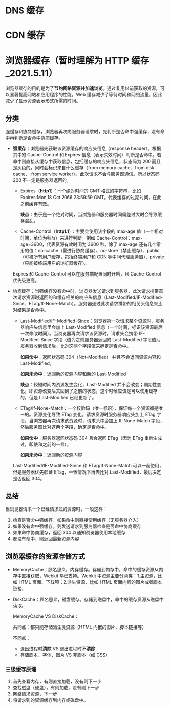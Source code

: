 # DNS 缓存

# CDN 缓存

# 浏览器缓存（暂时理解为 HTTP 缓存\_2021.5.11）

浏览器缓存的目的是为了**节约网络资源并加速浏览**。通过复用以前获取的资源，可以显著提高网站和应用程序的性能。Web 缓存减少了等待时间和网络流量，因此减少了显示资源表示形式所需的时间。

## 分类

强缓存和协商缓存，浏览器再次向服务器请求时，先判断是否命中强缓存，没有命中再判断是否命中协商缓存。

- **强缓存**：浏览器先获取该资源缓存的响应头信息（response header），根据其中的 Cache-Control 和 Expires 信息（表示失效时间）判断是否命中。若命中则直接从缓存中获取信息，包括缓存的响应头信息，状态码为 200 而且是灰色的，同时会标识来自什么缓存（from memory cache、from disk cache、 from service worker）。此次请求不会与服务器通信。所以状态码 200 不一定是服务器返回的。

  - Expires（**http1**）：一个绝对时间的 GMT 格式的字符串，比如 Expires:Mon,18 Oct 2066 23:59:59 GMT。代表缓存的过期时间，在此之前缓存有效。

    **缺点**：由于是一个绝对时间，当浏览器和服务器时间偏差过大时会导致缓存混乱。

  - Cache-Control（**http1.1**）：主要会使用该字段的 max-age 值（一个相对时间，单位为秒/s）来进行判断。例如 Cache-Control：max-age=3600，代表资源有效时间为 3600 秒。除了 max-age 还有几个常用的值：no-cache（需进行协商缓存）、no-store（禁止缓存）、public（可被所有用户缓存，包括终端用户和 CDN 等中间代理服务器）、private（只能被终端用户的浏览器缓存）。

  Expires 和 Cache-Control 可以在服务端配置同时开启，且 Cache-Control 优先级更高。

- 协商缓存：当强缓存没有命中时，浏览器发送请求到服务器，此次请求携带首次请求资源时返回的和缓存相关的响应头信息（Last-Modified/IF-Modified-Since、ETag/If-None-Match）。服务器通过此次请求携带的相关头信息来比对结果是否命中。

  - Last-Modified/IF-Modified-Since：浏览器第一次请求某个资源时，服务器响应头信息里会加上 Last-Modified 信息（一个时间，标识该资源最后一次修改时间）。当浏览器再次请求该资源时，请求头会携带 IF- Modified-Since 字段（值为之前服务器返回的 Last-Modified 字段值）。服务器收到请求后，比对这两个字段值来确定是否命中。

    **如果命中**：返回状态码 304（Not-Modified） 并且不会返回资源内容和 Last-Modified。

    **如果未命中**：返回新的资源内容和新的 Last-Modified

    **缺点**：较短时间内资源发生变化，Last-Modified 并不会改变；周期性变化，即资源改变后又回到了之前的状态，这个时候应该是可以使用缓存的，但是 Last-Modified 已经更新了。

  - ETag/If-None-Match：一个校验码（唯一标识），保证每一个资源都是唯一的。资源变化导致 ETag 变化。请求资源时服务器响应头加上 ETag 字段，当浏览器再次请求该资源时，请求头中会加上 If-None-Match 字段，然后服务器比对这两个字段，确定是否命中。

    **如果命中**：服务器返回状态码 304 且会返回 ETag（因为 ETag 重新生成过，即使和之前的一样）。

    **如果未命中**：返回新的资源内容

  Last-Modified/IF-Modified-Since 和 ETag/If-None-Match 可以一起使用，但是服务器优先验证 ETag，一致情况下再去比对 Last-Modified，最后决定是否返回 304。

## 总结

当浏览器请求一个已经请求过的资源时，一般这样：

1. 检查是否命中强缓存，如果命中则直接使用缓存（无服务器介入）
2. 如果没有命中强缓存，则发送请求到服务器检查是否命中协商缓存
3. 如果命中协商缓存，返回 304 以通知浏览器使用本地缓存
4. 都没有命中，则返回最新资源内容

## 浏览器缓存的资源存储方式

- MemoryCache：顾名思义，内存缓存。存储到内存中，命中的缓存资源从内存中直接获取，Webkit 早已支持。Webkit 中资源主要分两类：1.主资源，比如 HTML 页面、下载项；2.派生资源，比如 HTML 页面内嵌的图片或者脚本链接。

- DiskCache：顾名思义，磁盘缓存。存储到磁盘中，命中的缓存资源从磁盘中读取。

  MemoryCache VS DiskCache：

  共同点：都只能存储派生类资源（HTML 内嵌的图片、脚本链接等）

  不同点：

  - 退出进程时**清除** VS 退出进程时**不清除**
  - 存储脚本、字体、图片 VS 非脚本（如 CSS）

### 三级缓存原理

1. 首先查看内存，有则直接加载，没有则下一步
2. 查找磁盘（硬盘），有则加载，没有则下一步
3. 网络请求资源，下一步
4. 将请求到的资源缓存到内存或磁盘中。
